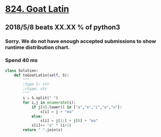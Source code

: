 # [824. Goat Latin](https://leetcode.com/problems/goat-latin/description/)

## 2018/5/8 beats XX.XX % of python3
### Sorry. We do not have enough accepted submissions to show runtime distribution chart.
### Spend 40 ms
```python
class Solution:
    def toGoatLatin(self, S):
        """
        :type S: str
        :rtype: str
        """
        s = S.split(" ")
        for i,j in enumerate(s):
            if j[0].lower() in ["a","e","i","o","u"]:
                s[i] = j + "ma"
            else:
                s[i] = j[1:] + j[0] + "ma"
            s[i]+= "a" * (i+1)
        return " ".join(s)
```

